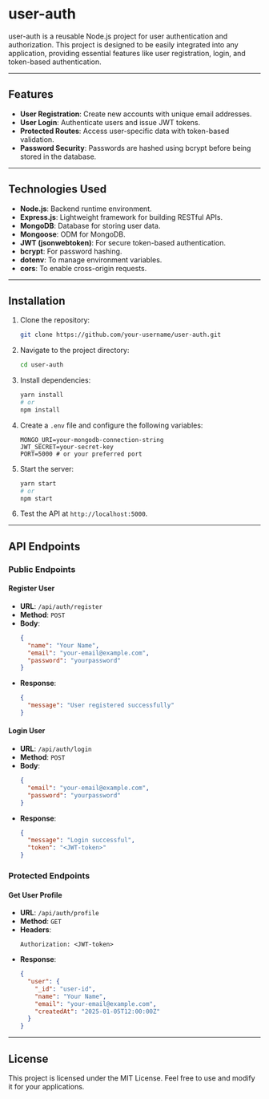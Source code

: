 # user-auth

user-auth is a reusable Node.js project for user authentication and authorization. This project is designed to be easily integrated into any application, providing essential features like user registration, login, and token-based authentication.

---

## Features
- **User Registration**: Create new accounts with unique email addresses.
- **User Login**: Authenticate users and issue JWT tokens.
- **Protected Routes**: Access user-specific data with token-based validation.
- **Password Security**: Passwords are hashed using bcrypt before being stored in the database.

---

## Technologies Used
- **Node.js**: Backend runtime environment.
- **Express.js**: Lightweight framework for building RESTful APIs.
- **MongoDB**: Database for storing user data.
- **Mongoose**: ODM for MongoDB.
- **JWT (jsonwebtoken)**: For secure token-based authentication.
- **bcrypt**: For password hashing.
- **dotenv**: To manage environment variables.
- **cors**: To enable cross-origin requests.

---

## Installation

1. Clone the repository:
   ```bash
   git clone https://github.com/your-username/user-auth.git
   ```

2. Navigate to the project directory:
   ```bash
   cd user-auth
   ```

3. Install dependencies:
   ```bash
   yarn install
   # or
   npm install
   ```

4. Create a `.env` file and configure the following variables:
   ```env
   MONGO_URI=your-mongodb-connection-string
   JWT_SECRET=your-secret-key
   PORT=5000 # or your preferred port
   ```

5. Start the server:
   ```bash
   yarn start
   # or
   npm start
   ```

6. Test the API at `http://localhost:5000`.

---

## API Endpoints

### Public Endpoints

#### **Register User**
- **URL**: `/api/auth/register`
- **Method**: `POST`
- **Body**:
  ```json
  {
    "name": "Your Name",
    "email": "your-email@example.com",
    "password": "yourpassword"
  }
  ```
- **Response**:
  ```json
  {
    "message": "User registered successfully"
  }
  ```

#### **Login User**
- **URL**: `/api/auth/login`
- **Method**: `POST`
- **Body**:
  ```json
  {
    "email": "your-email@example.com",
    "password": "yourpassword"
  }
  ```
- **Response**:
  ```json
  {
    "message": "Login successful",
    "token": "<JWT-token>"
  }
  ```

### Protected Endpoints

#### **Get User Profile**
- **URL**: `/api/auth/profile`
- **Method**: `GET`
- **Headers**:
  ```
  Authorization: <JWT-token>
  ```
- **Response**:
  ```json
  {
    "user": {
      "_id": "user-id",
      "name": "Your Name",
      "email": "your-email@example.com",
      "createdAt": "2025-01-05T12:00:00Z"
    }
  }
  ```

---

## License
This project is licensed under the MIT License. Feel free to use and modify it for your applications.
